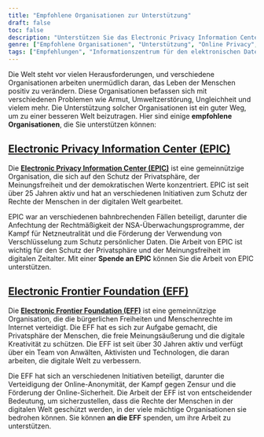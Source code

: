 ```yaml
---
title: "Empfohlene Organisationen zur Unterstützung"
draft: false
toc: false
description: "Unterstützen Sie das Electronic Privacy Information Center (EPIC) und die Electronic Frontier Foundation (EFF) zum Schutz der Online-Privatsphäre, der Meinungsfreiheit und der demokratischen Werte. Spenden Sie für die Verteidigung der Menschenrechte und Freiheiten in der digitalen Welt."
genre: ["Empfohlene Organisationen", "Unterstützung", "Online Privacy", "Freiheit der Meinungsäußerung", "Demokratische Werte", "EPIC", "EFF", "Datenschutz", "Bürgerliche Freiheiten", "Menschenrechte", "Digitaler Aktivismus", "Non-Profit-Organisationen", "Spende", "Digitale Rechte", "Datenschutz", "Cybersecurity", "Netzneutralität", "Online Anonymity", "Zensur"]
tags: ["Empfehlungen", "Informationszentrum für den elektronischen Datenschutz", "EPIC", "Electronic Frontier Foundation", "EFF", "Datenschutz", "Freiheit der Meinungsäußerung", "demokratische Werte", "Mission", "bürgerliche Freiheiten", "menschenrechte", "rechtsanwälte", "Aktivisten", "Technologen", "freie Meinungsäußerung", "digitale Kreativität", "Spende", "Online-Datenschutz", "Online-Rechte", "datenschutz", "Cybersicherheit", "Netzneutralität", "Online-Anonymität", "Zensur", "Non-Profit-Organisationen", "digitaler Aktivismus", "Unterstützung", "digitalen Welt."]
---
```


Die Welt steht vor vielen Herausforderungen, und verschiedene Organisationen arbeiten unermüdlich daran, das Leben der Menschen positiv zu verändern. Diese Organisationen befassen sich mit verschiedenen Problemen wie Armut, Umweltzerstörung, Ungleichheit und vielem mehr. Die Unterstützung solcher Organisationen ist ein guter Weg, um zu einer besseren Welt beizutragen. Hier sind einige **empfohlene Organisationen**, die Sie unterstützen können:

## [Electronic Privacy Information Center (EPIC)](https://donatenow.networkforgood.org/epic)

Die [**Electronic Privacy Information Center (EPIC)**](https://donatenow.networkforgood.org/epic) ist eine gemeinnützige Organisation, die sich auf den Schutz der Privatsphäre, der Meinungsfreiheit und der demokratischen Werte konzentriert. EPIC ist seit über 25 Jahren aktiv und hat an verschiedenen Initiativen zum Schutz der Rechte der Menschen in der digitalen Welt gearbeitet.

EPIC war an verschiedenen bahnbrechenden Fällen beteiligt, darunter die Anfechtung der Rechtmäßigkeit der NSA-Überwachungsprogramme, der Kampf für Netzneutralität und die Förderung der Verwendung von Verschlüsselung zum Schutz persönlicher Daten. Die Arbeit von EPIC ist wichtig für den Schutz der Privatsphäre und der Meinungsfreiheit im digitalen Zeitalter. Mit einer **Spende an EPIC** können Sie die Arbeit von EPIC unterstützen.

## [Electronic Frontier Foundation (EFF)](https://www.eff.org/issues/bloggers/legal/join)

Die [**Electronic Frontier Foundation (EFF)**](https://www.eff.org/issues/bloggers/legal/join) ist eine gemeinnützige Organisation, die die bürgerlichen Freiheiten und Menschenrechte im Internet verteidigt. Die EFF hat es sich zur Aufgabe gemacht, die Privatsphäre der Menschen, die freie Meinungsäußerung und die digitale Kreativität zu schützen. Die EFF ist seit über 30 Jahren aktiv und verfügt über ein Team von Anwälten, Aktivisten und Technologen, die daran arbeiten, die digitale Welt zu verbessern.

Die EFF hat sich an verschiedenen Initiativen beteiligt, darunter die Verteidigung der Online-Anonymität, der Kampf gegen Zensur und die Förderung der Online-Sicherheit. Die Arbeit der EFF ist von entscheidender Bedeutung, um sicherzustellen, dass die Rechte der Menschen in der digitalen Welt geschützt werden, in der viele mächtige Organisationen sie bedrohen können. Sie können **an die EFF** spenden, um ihre Arbeit zu unterstützen.
